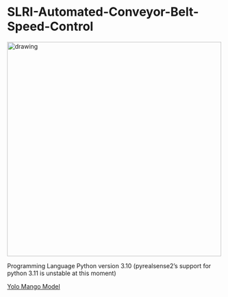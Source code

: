 # SLRI-Automated-Conveyor-Belt-Speed-Control
<img src="https://github.com/mratanap/SLRI-Automated-Conveyor-Belt-Speed-Control/assets/125659155/8e53e220-1f76-4343-b335-133941bfb8e6" alt="drawing" width="500"/>

Programming Language
Python version 3.10 (pyrealsense2’s support for python 3.11 is unstable at this moment)







[Yolo Mango Model](https://drive.google.com/file/d/1tRlFyRb7xSoRe0V4f7Gs9ZHWKA-lsY7o/view?usp=sharing)
